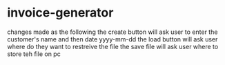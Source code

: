 # invoice-generator
changes made as the following
the create button will ask user to enter the customer's name and then date yyyy-mm-dd
the load button will ask user where do they want to restreive the file
the save file will ask user where to store teh file on pc
